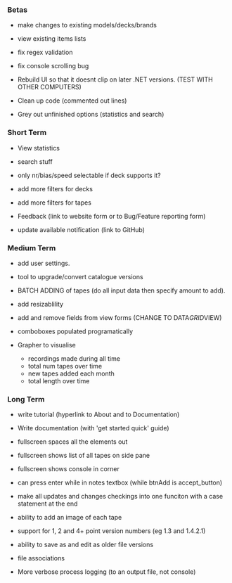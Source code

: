 ### Betas

- make changes to existing models/decks/brands
- view existing items lists



- fix regex validation
- fix console scrolling bug
- Rebuild UI so that it doesnt clip on later .NET versions. (TEST WITH OTHER COMPUTERS)



- Clean up code (commented out lines)
- Grey out unfinished options (statistics and search)



### Short Term

- View statistics

- search stuff



- only nr/bias/speed selectable if deck supports it?

- add more filters for decks
- add more filters for tapes



- Feedback (link to website form or to Bug/Feature reporting form)
- update available notification (link to GitHub)



### Medium Term

- add user settings.
- tool to upgrade/convert catalogue versions



- BATCH ADDING of tapes (do all input data then specify amount to add).



- add resizablility
- add and remove fields from view forms (CHANGE TO DATA*GRID*VIEW)
- comboboxes populated programatically



- Grapher to visualise
  - recordings made during all time
  - total num tapes over time
  - new tapes added each month
  - total length over time



### Long Term

- write tutorial (hyperlink to About and to Documentation)
- Write documentation (with 'get started quick' guide)



- fullscreen spaces all the elements out
- fullscreen shows list of all tapes on side pane
- fullscreen shows console in corner
- can press enter while in notes textbox (while btnAdd is accept_button)



- make all updates and changes checkings into one funciton with a case statement at the end
- ability to add an image of each tape



- support for 1, 2 and 4+ point version numbers (eg 1.3 and 1.4.2.1)
- ability to save as and edit as older file versions
- file associations
- More verbose process logging (to an output file, not console)
